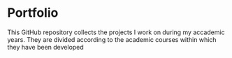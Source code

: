 # Portfolio

This GitHub repository collects the projects I work on during my accademic years. They are divided according to the academic courses within which they have been developed